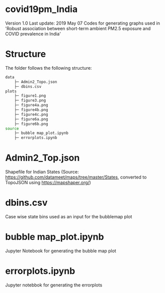 # covid19pm_India

Version 1.0
Last update: 2019 May 07
Codes for generating graphs used in 'Robust association between short-term ambient PM2.5 exposure and COVID prevalence in India'

# Structure
The folder follows the following structure:
```bash
data
    ├─ Admin2_Topo.json
    ├─ dbins.csv
plots
    ├─ figure1.png
    ├─ figure3.png
    ├─ figure4a.png
    ├─ figure4b.png
    ├─ figure4c.png
    ├─ figure6a.png
    ├─ figure6b.png
source
    ├─ bubble map_plot.ipynb    
    ├─ errorplots.ipynb

```
# Admin2_Top.json
Shapefile for Indian States (Source: https://github.com/datameet/maps/tree/master/States, converted to TopoJSON using https://mapshaper.org/)

# dbins.csv
Case wise state bins used as an input for the bubblemap plot

# bubble map_plot.ipynb 
Jupyter Notebook for generating the bubble map plot

# errorplots.ipynb
Jupyter notebbok for generating the errorplots

